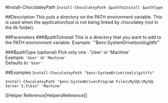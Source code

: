 #Install-ChocolateyPath
`Install-ChocolateyPath $pathToInstall $pathType`  
  
##Description
This puts a directory on the PATH environment variable. This is used when the application/tool is not being linked by chocolatey (not in the lib folder).  
  
##Parameters
###$pathToInstall
This is a directory that you want to add to the PATH environment variable.  
Example: `"$env:SystemDrive\tools\gittfs"`  
  
###$pathType (optional)
Pick only one : 'User' or 'Machine'  
Example: `'User'` or `'Machine'`  
Defaults to `'User'`
  
##Examples
`Install-ChocolateyPath "$env:SystemDrive\tools\gittfs"`  
  
`Install-ChocolateyPath "$env:SystemDrive\Program Files\MySQL\MySQL Server 5.5\bin" 'Machine'`  
  
[[Helper Reference|HelpersReference]]  